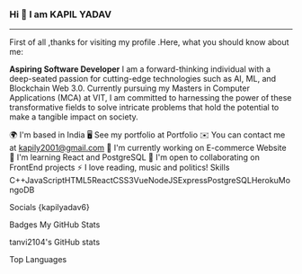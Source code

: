 ### Hi 👋 I am KAPIL YADAV
--------------------------------------------------------------------------------------------------------------------------------------------------------------------------------
First of all ,thanks for visiting my profile .Here, what you should know about me:

**Aspiring Software Developer**
I am a forward-thinking individual with a deep-seated passion for cutting-edge technologies such as AI, ML, and Blockchain Web 3.0. Currently pursuing my Masters in Computer Applications (MCA) at VIT, I am committed to harnessing the power of these transformative fields to solve intricate problems that hold the potential to make a tangible impact on society.


🌍  I'm based in India
🖥️  See my portfolio at Portfolio
✉️  You can contact me at kapily2001@gmail.com
🚀  I'm currently working on E-commerce Website
🧠  I'm learning React and PostgreSQL
🤝  I'm open to collaborating on FrontEnd projects
⚡  I love reading, music and politics!
Skills
C++JavaScriptHTML5ReactCSS3VueNodeJSExpressPostgreSQLHerokuMongoDB

Socials
{kapilyadav6}

Badges
My GitHub Stats

tanvi2104's GitHub stats

Top Languages



<!--
**Kapcool12/Kapcool12** is a ✨ _special_ ✨ repository because its `README.md` (this file) appears on your GitHub profile.

Here are some ideas to get you started:

- 🔭 I’m currently working on ...
- 🌱 I’m currently learning ...
- 👯 I’m looking to collaborate on ...
- 🤔 I’m looking for help with ...
- 💬 Ask me about ...
- 📫 How to reach me: ...
- 😄 Pronouns: ...
- ⚡ Fun fact: ...
-->

